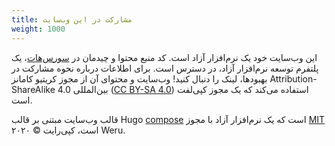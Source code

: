 ```yaml
---
title: مشارکت در این وب‌سایت
weight: 1000
---
```


این وب‌سایت خود یک نرم‌افزار آزاد است. کد منبع محتوا و چیدمان در [سورس‌هات][0]، یک پلتفرم توسعه نرم‌افزار آزاد، در دسترس است. برای اطلاعات درباره نحوه مشارکت در بهبودها، لینک را دنبال کنید! وب‌سایت و محتوای آن از مجوز کریتیو کامانز Attribution-ShareAlike 4.0 بین‌المللی ([CC BY-SA 4.0][CC-BY-SA]) استفاده می‌کند که یک مجوز کپی‌لفت است.

[0]: https://sr.ht/~sircmpwn/writefreesoftware.org/
[CC-BY-SA]: https://creativecommons.org/licenses/by-sa/4.0/

قالب وب‌سایت مبتنی بر قالب Hugo
<a href="https://github.com/onweru/compose" class="non-free" title="هشدار: این لینک شما را به گیت‌هاب، یک وب‌سایت غیرآزاد، هدایت می‌کند">compose</a>
است که یک نرم‌افزار آزاد با مجوز [MIT](https://mit-license.org/) است، کپی‌رایت &copy; ۲۰۲۰ Weru.